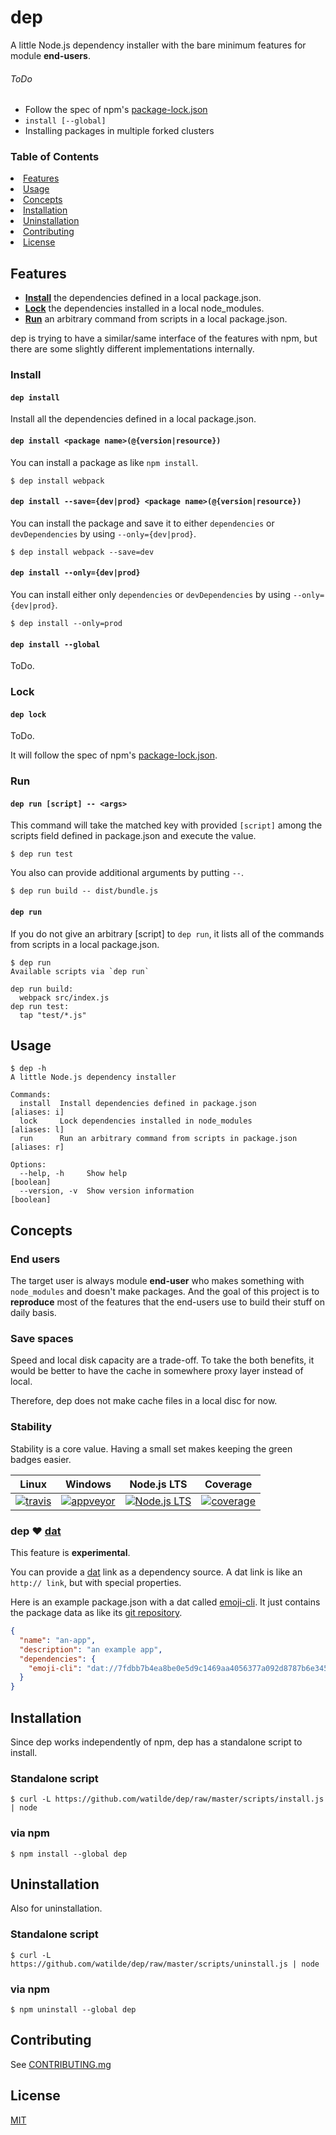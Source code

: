 # dep

A little Node.js dependency installer with the bare minimum features for module **end-users**.

###### ToDo
+ Follow the spec of npm's [package-lock.json]
+ `install [--global]`
+ Installing packages in multiple forked clusters

### Table of Contents

<li><a href="#features">Features</a></li>
<li><a href="#usage">Usage</a></li>
<li><a href="#concepts">Concepts</a></li>
<li><a href="#installation">Installation</a></li>
<li><a href="#uninstallation">Uninstallation</a></li>
<li><a href="#contributing">Contributing</a></li>
<li><a href="#license">License</a></li>

## Features
+ **<a href="#install">Install</a>** the dependencies defined in a local package.json.
+ **<a href="#lock">Lock</a>** the dependencies installed in a local node_modules.
+ **<a href="#run">Run</a>** an arbitrary command from scripts in a local package.json.

dep is trying to have a similar/same interface of the features with npm, but there are some slightly different implementations internally.

### Install
#### `dep install`
Install all the dependencies defined in a local package.json.

#### `dep install <package name>(@{version|resource})`
You can install a package as like `npm install`.

```console
$ dep install webpack
```

#### `dep install --save={dev|prod} <package name>(@{version|resource})`
You can install the package and save it to either `dependencies` or `devDependencies` by using `--only={dev|prod}`.

```console
$ dep install webpack --save=dev
```

#### `dep install --only={dev|prod}`
You can install either only `dependencies` or `devDependencies` by using `--only={dev|prod}`.

```console
$ dep install --only=prod
```

#### `dep install --global`
ToDo.

### Lock
#### `dep lock`
ToDo.

It will follow the spec of npm's [package-lock.json].

### Run
#### `dep run [script] -- <args>`
This command will take the matched key with provided  `[script]` among the scripts field defined in package.json and execute the value.

```console
$ dep run test
```

You also can provide additional arguments by putting `--`.

```console
$ dep run build -- dist/bundle.js
```

#### `dep run`
If you do not give an arbitrary [script] to `dep run`, it lists all of the commands from scripts in a local package.json.

```console
$ dep run
Available scripts via `dep run`

dep run build:
  webpack src/index.js
dep run test:
  tap "test/*.js"
```

## Usage
```console
$ dep -h
A little Node.js dependency installer

Commands:
  install  Install dependencies defined in package.json             [aliases: i]
  lock     Lock dependencies installed in node_modules              [aliases: l]
  run      Run an arbitrary command from scripts in package.json    [aliases: r]

Options:
  --help, -h     Show help                                             [boolean]
  --version, -v  Show version information                              [boolean]
```

## Concepts

### End users
The target user is always module **end-user** who makes something with `node_modules` and doesn't make packages. And the goal of this project is to **reproduce** most of the features that the end-users use to build their stuff on daily basis.

### Save spaces
Speed and local disk capacity are a trade-off. To take the both benefits, it would be better to have the cache in somewhere proxy layer instead of local.

Therefore, dep does not make cache files in a local disc for now.

### Stability
Stability is a core value. Having a small set makes keeping the green badges easier.

| Linux | Windows | Node.js LTS | Coverage |
| :-: | :-: | :-: | :-: |
| [![travis][t-img]][t-url] | [![appveyor][a-img]][a-url] | [![Node.js LTS][n-img]][n-url] | [![coverage][c-img]][c-url] |

### dep ♥ [dat]
This feature is **experimental**.

You can provide a [dat] link as a dependency source.
A dat link is like an `http:// link`, but with special properties.

Here is an example package.json with a dat called [emoji-cli]. It just contains the package data as like its [git repository].
```json
{
  "name": "an-app",
  "description": "an example app",
  "dependencies": {
    "emoji-cli": "dat://7fdbb7b4ea8be0e5d9c1469aa4056377a092d8787b6e3452faf0ce8390098d02"
  }
}
```

## Installation
Since dep works independently of npm, dep has a standalone script to install.

### Standalone script
```console
$ curl -L https://github.com/watilde/dep/raw/master/scripts/install.js | node
```

### via npm
```console
$ npm install --global dep
```

## Uninstallation
Also for uninstallation.

### Standalone script
```console
$ curl -L https://github.com/watilde/dep/raw/master/scripts/uninstall.js | node
```

### via npm
```console
$ npm uninstall --global dep
```

## Contributing
See [CONTRIBUTING.mg][]

## License
[MIT](./LICENSE)

[t-img]: https://img.shields.io/travis/watilde/dep/master.svg
[t-url]: https://travis-ci.org/watilde/dep
[a-img]: https://img.shields.io/appveyor/ci/watilde/dep/master.svg
[a-url]: https://ci.appveyor.com/project/watilde/dep/branch/master
[n-img]: https://img.shields.io/node/v/lts.svg
[n-url]: https://github.com/nodejs/LTS#lts-schedule1
[c-img]: https://img.shields.io/coveralls/watilde/dep/master.svg
[c-url]: https://coveralls.io/github/watilde/dep
[npm]: https://github.com/npm/npm
[dat]: https://datproject.org/
[emoji-cli]: https://datproject.org/watilde/emoji-cli
[git repository]: https://github.com/watilde/emoji-cli
[twitter]: https://twitter.com/watilde
[package-lock.json]: https://github.com/npm/npm/blob/latest/doc/spec/package-lock.md
[CONTRIBUTING.mg]: .github/CONTRIBUTING.md
